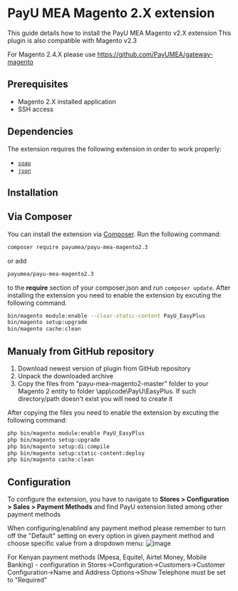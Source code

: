 # PayU MEA Magento 2.X extension #

This guide details how to install the PayU MEA Magento v2.X extension
This plugin is also compatible with Magento v2.3

For Magento 2.4.X please use https://github.com/PayUMEA/gateway-magento

## Prerequisites
* Magento 2.X installed application
* SSH access

## Dependencies

The extension requires the following extension in order to work properly:

- [`soap`](https://php.net/manual/en/book.soap.php)
- [`json`](https://php.net/manual/en/book.json.php)

## Installation

## Via Composer

You can install the extension via [Composer](http://getcomposer.org/). Run the following command:

```bash
composer require payumea/payu-mea-magento2.3
```
or add
```bash
payumea/payu-mea-magento2.3
```
to the **require** section of your composer.json and run `composer update`. After installing the extension you need 
to enable the extension by excuting the following command.

```bash
bin/magento module:enable --clear-static-content PayU_EasyPlus
bin/magento setup:upgrade
bin/magento cache:clean
```

## Manualy from GitHub repository

1) Download newest version of plugin from GitHub repository
2) Unpack the downloaded archive
3) Copy the files from "payu-mea-magento2-master" folder to your Magento 2 entity to folder \app\code\PayU\EasyPlus\. If such directory/path doesn't exist you will need to create it

After copying the files you need to enable the extension by excuting the following command:
```bash
php bin/magento module:enable PayU_EasyPlus
php bin/magento setup:upgrade
php bin/magento setup:di:compile
php bin/magento setup:static-content:deploy
php bin/magento cache:clean
```

## Configuration
To configure the extension, you have to navigate to **Stores > Configuration > Sales > Payment Methods** and find PayU 
extension listed among other payment methods

When configuring/enablind any payment method please remember to turn off the "Default" setting on every option in given payment method and choose specific value from a dropdown menu:
![image](https://github.com/PayUMEA/payu-mea-magento2.3/assets/51436301/27190236-b254-4b6f-878b-d33c8dbc5e38)


For Kenyan payment methods (Mpesa, Equitel, Airtel Money, Mobile Banking) - configuration in Stores->Configuration->Customers->Customer Configuration->Name and Address Options->Show Telephone must be set to "Required"
